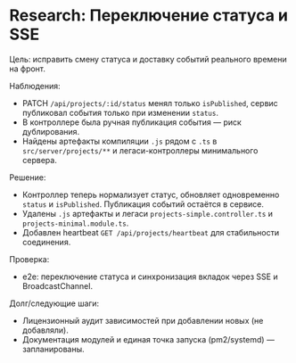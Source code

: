 # Research: Переключение статуса и SSE

Цель: исправить смену статуса и доставку событий реального времени на фронт.

Наблюдения:

- PATCH `/api/projects/:id/status` менял только `isPublished`, сервис публиковал события только при изменении `status`.
- В контроллере была ручная публикация события — риск дублирования.
- Найдены артефакты компиляции `.js` рядом с `.ts` в `src/server/projects/**` и легаси-контроллеры минимального сервера.

Решение:

- Контроллер теперь нормализует статус, обновляет одновременно `status` и `isPublished`. Публикация событий остаётся в сервисе.
- Удалены `.js` артефакты и легаси `projects-simple.controller.ts` и `projects-minimal.module.ts`.
- Добавлен heartbeat `GET /api/projects/heartbeat` для стабильности соединения.

Проверка:

- e2e: переключение статуса и синхронизация вкладок через SSE и BroadcastChannel.

Долг/следующие шаги:

- Лицензионный аудит зависимостей при добавлении новых (не добавляли).
- Документация модулей и единая точка запуска (pm2/systemd) — запланированы.
